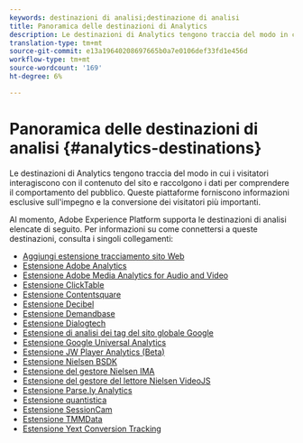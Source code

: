 ```yaml
---
keywords: destinazioni di analisi;destinazione di analisi
title: Panoramica delle destinazioni di Analytics
description: Le destinazioni di Analytics tengono traccia del modo in cui i visitatori interagiscono con il contenuto del sito e raccolgono i dati per comprendere il comportamento del pubblico. Queste piattaforme forniscono informazioni esclusive sull'impegno e la conversione dei visitatori più importanti.
translation-type: tm+mt
source-git-commit: e13a19640208697665b0a7e0106def33fd1e456d
workflow-type: tm+mt
source-wordcount: '169'
ht-degree: 6%

---
```



# Panoramica delle destinazioni di analisi {#analytics-destinations}

Le destinazioni di Analytics tengono traccia del modo in cui i visitatori interagiscono con il contenuto del sito e raccolgono i dati per comprendere il comportamento del pubblico. Queste piattaforme forniscono informazioni esclusive sull&#39;impegno e la conversione dei visitatori più importanti.

Al momento, Adobe Experience Platform supporta le destinazioni di analisi elencate di seguito. Per informazioni su come connettersi a queste destinazioni, consulta i singoli collegamenti:

- [Aggiungi estensione tracciamento sito Web](./adform.md)
- [Estensione Adobe Analytics](./adobe-analytics.md)
- [Estensione Adobe Media Analytics for Audio and Video](./adobe-video-analytics.md)
- [Estensione ClickTable](./clicktale.md)
- [Estensione Contentsquare](./contentsquare.md)
- [Estensione Decibel](./decibel.md)
- [Estensione Demandbase](./demandbase.md)
- [Estensione Dialogtech](./dialogtech.md)
- [Estensione di analisi dei tag del sito globale Google](./gtag-analytics.md)
- [Estensione Google Universal Analytics](./google-universal-analytics.md)
- [Estensione JW Player Analytics (Beta)](./jw-player-analytics.md)
- [Estensione Nielsen BSDK](./nielsen-bsdk.md)
- [Estensione del gestore Nielsen IMA](./nielsen-ima.md)
- [Estensione del gestore del lettore Nielsen VideoJS](./nielsen-videojs.md)
- [Estensione Parse.ly Analytics](./parsely.md)
- [Estensione quantistica](./quantum-metric.md)
- [Estensione SessionCam](./sessioncam.md)
- [Estensione TMMData](./tmmdata.md)
- [Estensione Yext Conversion Tracking](./yext.md)

